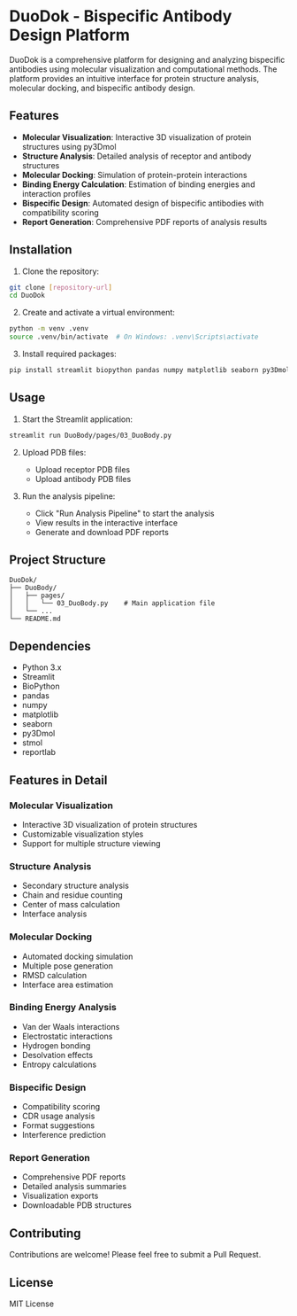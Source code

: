 # DuoDok - Bispecific Antibody Design Platform

DuoDok is a comprehensive platform for designing and analyzing bispecific antibodies using molecular visualization and computational methods. The platform provides an intuitive interface for protein structure analysis, molecular docking, and bispecific antibody design.

## Features

- **Molecular Visualization**: Interactive 3D visualization of protein structures using py3Dmol
- **Structure Analysis**: Detailed analysis of receptor and antibody structures
- **Molecular Docking**: Simulation of protein-protein interactions
- **Binding Energy Calculation**: Estimation of binding energies and interaction profiles
- **Bispecific Design**: Automated design of bispecific antibodies with compatibility scoring
- **Report Generation**: Comprehensive PDF reports of analysis results

## Installation

1. Clone the repository:
```bash
git clone [repository-url]
cd DuoDok
```

2. Create and activate a virtual environment:
```bash
python -m venv .venv
source .venv/bin/activate  # On Windows: .venv\Scripts\activate
```

3. Install required packages:
```bash
pip install streamlit biopython pandas numpy matplotlib seaborn py3Dmol stmol reportlab
```

## Usage

1. Start the Streamlit application:
```bash
streamlit run DuoBody/pages/03_DuoBody.py
```

2. Upload PDB files:
   - Upload receptor PDB files
   - Upload antibody PDB files

3. Run the analysis pipeline:
   - Click "Run Analysis Pipeline" to start the analysis
   - View results in the interactive interface
   - Generate and download PDF reports

## Project Structure

```
DuoDok/
├── DuoBody/
│   ├── pages/
│   │   └── 03_DuoBody.py    # Main application file
│   └── ...
└── README.md
```

## Dependencies

- Python 3.x
- Streamlit
- BioPython
- pandas
- numpy
- matplotlib
- seaborn
- py3Dmol
- stmol
- reportlab

## Features in Detail

### Molecular Visualization
- Interactive 3D visualization of protein structures
- Customizable visualization styles
- Support for multiple structure viewing

### Structure Analysis
- Secondary structure analysis
- Chain and residue counting
- Center of mass calculation
- Interface analysis

### Molecular Docking
- Automated docking simulation
- Multiple pose generation
- RMSD calculation
- Interface area estimation

### Binding Energy Analysis
- Van der Waals interactions
- Electrostatic interactions
- Hydrogen bonding
- Desolvation effects
- Entropy calculations

### Bispecific Design
- Compatibility scoring
- CDR usage analysis
- Format suggestions
- Interference prediction

### Report Generation
- Comprehensive PDF reports
- Detailed analysis summaries
- Visualization exports
- Downloadable PDB structures

## Contributing

Contributions are welcome! Please feel free to submit a Pull Request.

## License

MIT License
